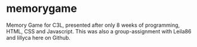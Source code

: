 memorygame
==========

Memory Game for C3L, presented after only 8 weeks of programming, HTML, CSS and Javascript. 
This was also a group-assignment with Leila86 and lillyca here on Github.  
